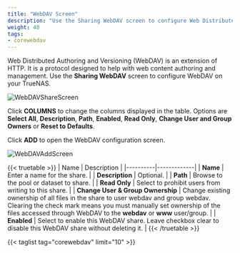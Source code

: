 ```yaml
---
title: "WebDAV Screen"
description: "Use the Sharing WebDAV screen to configure Web Distributed Authoring and Versioning (WebDAV) on your TrueNAS."
weight: 40
tags:
- corewebdav
---
```


Web Distributed Authoring and Versioning (WebDAV) is an extension of HTTP. It is a protocol designed to help with web content authoring and management. Use the **Sharing WebDAV** screen to configure WebDAV on your TrueNAS.

![WebDAVShareScreen](/images/CORE/13.0/WebDAVShareScreen.png "Sharing WebDAV Screen")

Click **COLUMNS** to change the columns displayed in the table. Options are **Select All**, **Description**, **Path**, **Enabled**, **Read Only**, **Change User and Group Owners** or **Reset to Defaults**.

Click **ADD** to open the WebDAV configuration screen.

![WebDAVAddScreen](/images/CORE/13.0/WebDAVAddScreen.png "Sharing WebDAV Add Screen")

{{< truetable >}}
| Name | Description |
|----------|-------------|
| **Name** | Enter a name for the share. |
| **Description** | Optional. |
| **Path** | Browse to the pool or dataset to share. |
| **Read Only** | Select to prohibit users from writing to this share. |
| **Change User & Group Ownership** | Change existing ownership of all files in the share to user webdav and group webdav. Clearing the check mark means you must manually set ownership of the files accessed through WebDAV to the **webdav** or **www** user/group. |
| **Enabled** | Select to enable this WebDAV share. Leave checkbox clear to disable this WebDAV share without deleting it. |
{{< /truetable >}}

{{< taglist tag="corewebdav" limit="10" >}}